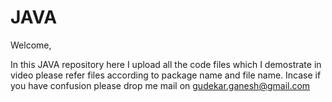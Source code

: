# JAVA

Welcome,

In this JAVA repository here I upload all the code files which I demostrate in video please refer files according to 
package name and file name. Incase if you have confusion please drop me mail on gudekar.ganesh@gmail.com
